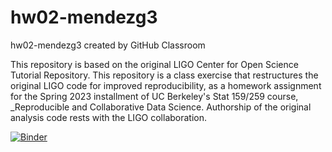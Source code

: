 # hw02-mendezg3
hw02-mendezg3 created by GitHub Classroom

This repository is based on the original LIGO Center for Open Science Tutorial Repository. This repository is a class exercise that restructures the original LIGO code for improved reproducibility, as a homework assignment for the Spring 2023 installment of UC Berkeley's Stat 159/259 course, _Reproducible and Collaborative Data Science. Authorship of the original analysis code rests with the LIGO collaboration.

[![Binder](https://mybinder.org/badge_logo.svg)](https://mybinder.org/v2/gh/UCB-stat-159-s23/hw02-mendezg3.git/HEAD?labpath=LOSC_Event_tutorial.ipynb)